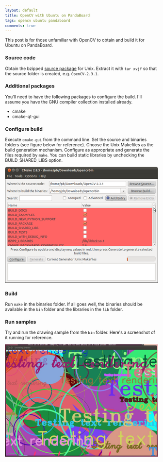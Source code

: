 ```yaml
---
layout: default
title: OpenCV with Ubuntu on PandaBoard
tags: opencv ubuntu pandaboard
comments: true
---
```


This post is for those unfamiliar with OpenCV to obtain and build it for Ubuntu on PandaBoard.

### Source code

Obtain the bzipped [source package](https://sourceforge.net/projects/opencvlibrary/files/opencv-unix/) for Unix. Extract it with `tar xvjf` so that the source folder is created, e.g. `OpenCV-2.3.1`.

### Additional packages

You'll need to have the following packages to configure the build. I'll assume you have the GNU compiler collection installed already.

* cmake
* cmake-qt-gui

### Configure build

Execute `cmake-gui` from the command line. Set the source and binaries folders (see figure below for reference). Choose the Unix Makefiles as the build generation mechanism. Configure as appropriate and generate the files required by `make`. You can build static libraries by unchecking the BUILD_SHARED_LIBS option.

![cmake GUI](/assets/img/opencv-cmake-gui.png)

### Build

Run `make` in the binaries folder. If all goes well, the binaries should be available in the `bin` folder and the libraries in the `lib` folder.

### Run samples

Try and run the drawing sample from the `bin` folder. Here's a screenshot of it running for reference.

![drawing demo](/assets/img/opencv-drawing-demo.jpg)
